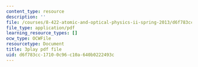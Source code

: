 ```yaml
---
content_type: resource
description: ''
file: /courses/8-422-atomic-and-optical-physics-ii-spring-2013/d6f783cc17100c96c10a640b0222493c_T1KLrKvCGbA.pdf
file_type: application/pdf
learning_resource_types: []
ocw_type: OCWFile
resourcetype: Document
title: 3play pdf file
uid: d6f783cc-1710-0c96-c10a-640b0222493c
---
```

